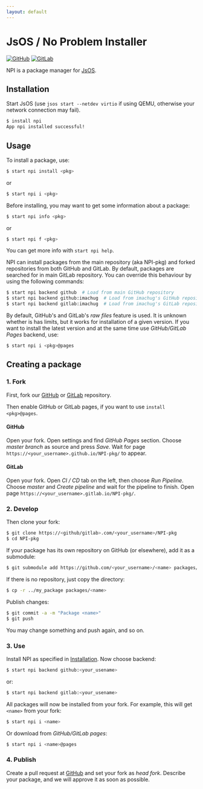 ```yaml
---
layout: default
---
```

# JsOS / No Problem Installer

[![GitHub](https://img.shields.io/badge/Repository-GitHub-blue.svg)](https://github.com/JsOS-Team/NPI-pkg)
[![GitLab](https://img.shields.io/badge/Repository-GitLab-blue.svg)](https://gitlab.com/JsOS/NPI-pkg)

NPI is a package manager for [JsOS](https://github.com/JsOS-Team/JsOS).


## Installation

Start JsOS (use `jsos start --netdev virtio` if using QEMU, otherwise your network connection may fail).

```bash
$ install npi
App npi installed successful!
```


## Usage

To install a package, use:

```bash
$ start npi install <pkg>
```

or

```bash
$ start npi i <pkg>
```


Before installing, you may want to get some information about a package:

```bash
$ start npi info <pkg>
```

or

```bash
$ start npi f <pkg>
```


You can get more info with `start npi help`.


NPI can install packages from the main repository (aka NPI-pkg) and forked repositories from both GitHub and GitLab. By default, packages are searched for in main GitLab repository. You can override this behaviour by using the following commands:

```bash
$ start npi backend github  # Load from main GitHub repository
$ start npi backend github:imachug  # Load from imachug's GitHub repository
$ start npi backend gitlab:imachug  # Load from imachug's GitLab repository
```

By default, GitHub's and GitLab's *raw files* feature is used. It is unknown whether is has limits, but it works for installation of a given version. If you want to install the latest version and at the same time use *GitHub/GitLab Pages* backend, use:

```bash
$ start npi i <pkg>@pages
```


## Creating a package

### 1. Fork

First, fork our [GitHub](https://github.com/JsOS-Team/NPI-pkg/fork) or [GitLab](https://gitlab.com/JsOS/NPI-pkg/forks/new) repository.

Then enable GitHub or GitLab pages, if you want to use `install <pkg>@pages`.

#### GitHub

Open your fork. Open settings and find *GitHub Pages* section. Choose *master branch* as source and press *Save*. Wait for page `https://<your_username>.github.io/NPI-pkg/` to appear.

#### GitLab

Open your fork. Open *CI / CD* tab on the left, then choose *Run Pipeline*. Choose *master* and *Create pipeline* and wait for the pipeline to finish. Open page `https://<your_username>.gitlab.io/NPI-pkg/`.


### 2. Develop

Then clone your fork:

```bash
$ git clone https://<github/gitlab>.com/<your_username>/NPI-pkg
$ cd NPI-pkg
```

If your package has its own repository on GitHub (or elsewhere), add it as a submodule:

```bash
$ git submodule add https://github.com/<your_username>/<name> packages/<name>
```

If there is no repository, just copy the directory:

```bash
$ cp -r ../my_package packages/<name>
```

Publish changes:

```bash
$ git commit -a -m "Package <name>"
$ git push
```

You may change something and push again, and so on.


### 3. Use

Install NPI as specified in [Installation](#installation). Now choose backend:

```bash
$ start npi backend github:<your_usename>
```

or:

```bash
$ start npi backend gitlab:<your_usename>
```

All packages will now be installed from your fork. For example, this will get `<name>` from your fork:

```bash
$ start npi i <name>
```

Or download from *GitHub/GitLab pages*:

```bash
$ start npi i <name>@pages
```


### 4. Publish

Create a pull request at [GitHub](https://github.com/JsOS-Team/NPI-pkg/compare) and set your fork as *head fork*. Describe your package, and we will approve it as soon as possible.